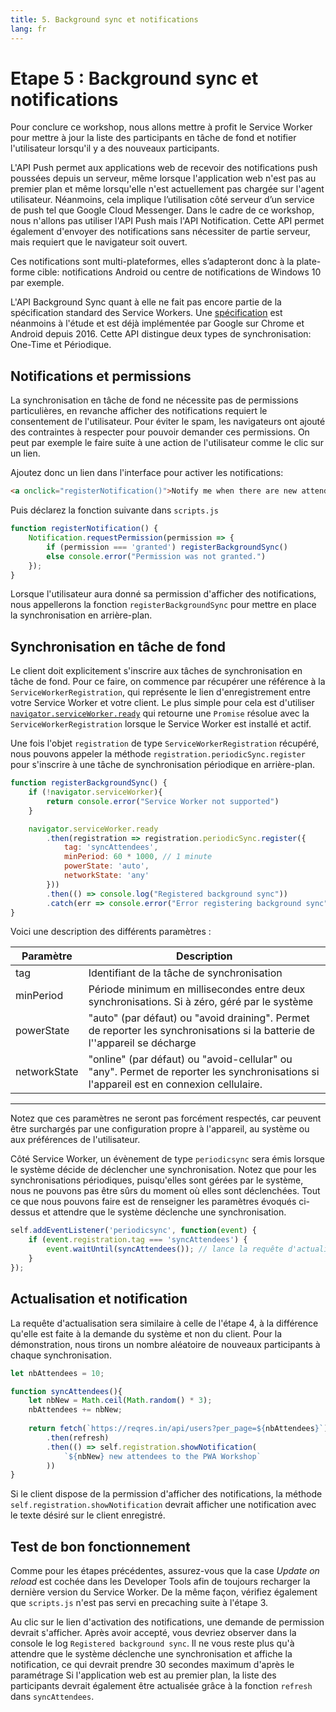 ```yaml
---
title: 5. Background sync et notifications
lang: fr
---
```


# Etape 5 : Background sync et notifications

Pour conclure ce workshop, nous allons mettre à profit le Service Worker pour mettre à jour la liste des participants en tâche de fond et notifier l'utilisateur lorsqu'il y a des nouveaux participants.

L'API Push permet aux applications web de recevoir des notifications push poussées depuis un serveur, même lorsque l'application web n'est pas au premier plan et même lorsqu'elle n'est actuellement pas chargée sur l'agent utilisateur. Néanmoins, cela implique l’utilisation côté serveur d’un service de push tel que Google Cloud Messenger. Dans le cadre de ce workshop, nous n'allons pas utiliser l'API Push mais l'API Notification. Cette API permet également d'envoyer des notifications sans nécessiter de partie serveur, mais requiert que le navigateur soit ouvert.

Ces notifications sont multi-plateformes, elles s’adapteront donc à la plate-forme cible: notifications Android ou centre de notifications de Windows 10 par exemple.

L'API Background Sync quant à elle ne fait pas encore partie de la spécification standard des Service Workers. Une [spécification](https://wicg.github.io/BackgroundSync/spec/) est néanmoins à l'étude et est déjà implémentée par Google sur Chrome et Android depuis 2016. Cette API distingue deux types de synchronisation: One-Time et Périodique.

## Notifications et permissions

La synchronisation en tâche de fond ne nécessite pas de permissions particulières, en revanche afficher des notifications requiert le consentement de l'utilisateur. Pour éviter le spam, les navigateurs ont ajouté des contraintes à respecter pour pouvoir demander ces permissions. On peut par exemple le faire suite à une action de l'utilisateur comme le clic sur un lien.

Ajoutez donc un lien dans l'interface pour activer les notifications:

```html
<a onclick="registerNotification()">Notify me when there are new attendees</a>
```

Puis déclarez la fonction suivante dans `scripts.js`

```js
function registerNotification() {
	Notification.requestPermission(permission => {
		if (permission === 'granted') registerBackgroundSync()
		else console.error("Permission was not granted.")
	});
}
```

Lorsque l'utilisateur aura donné sa permission d'afficher des notifications, nous appellerons la fonction `registerBackgroundSync` pour mettre en place la synchronisation en arrière-plan.

## Synchronisation en tâche de fond

Le client doit explicitement s'inscrire aux tâches de synchronisation en tâche de fond. Pour ce faire, on commence par récupérer une référence à la `ServiceWorkerRegistration`, qui représente le lien d'enregistrement entre votre Service Worker et votre client. Le plus simple pour cela est d'utiliser [`navigator.serviceWorker.ready`](https://developer.mozilla.org/en-US/docs/Web/API/ServiceWorkerContainer/ready) qui retourne une `Promise` résolue avec la `ServiceWorkerRegistration` lorsque le Service Worker est installé et actif.

Une fois l'objet `registration` de type `ServiceWorkerRegistration` récupéré, nous pouvons appeler la méthode `registration.periodicSync.register` pour s'inscrire à une tâche de synchronisation périodique en arrière-plan.

```js
function registerBackgroundSync() {
    if (!navigator.serviceWorker){
        return console.error("Service Worker not supported")
    }

    navigator.serviceWorker.ready
        .then(registration => registration.periodicSync.register({
            tag: 'syncAttendees',
            minPeriod: 60 * 1000, // 1 minute
            powerState: 'auto',
            networkState: 'any'
        }))
        .then(() => console.log("Registered background sync"))
        .catch(err => console.error("Error registering background sync", err))
}
```

Voici une description des différents paramètres :

Paramètre         | Description
------------------|--------------
tag              | Identifiant de la tâche de synchronisation |
minPeriod        | Période minimum en millisecondes entre deux synchronisations. Si à zéro, géré par le système
powerState       | "auto" (par défaut) ou "avoid draining". Permet de reporter les synchronisations si la batterie de l''appareil se décharge
networkState     | "online" (par défaut) ou "avoid-cellular" ou "any". Permet de reporter les synchronisations si l'appareil est en connexion cellulaire.
-----------------------------------------

Notez que ces paramètres ne seront pas forcément respectés, car peuvent être surchargés par une configuration propre à l'appareil, au système ou aux préférences de l'utilisateur.

Côté Service Worker, un évènement de type `periodicsync` sera émis lorsque le système décide de déclencher une synchronisation. Notez que pour les synchronisations périodiques, puisqu'elles sont gérées par le système, nous ne pouvons pas être sûrs du moment où elles sont déclenchées. Tout ce que nous pouvons faire est de renseigner les paramètres évoqués ci-dessus et attendre que le système déclenche une synchronisation.

```js
self.addEventListener('periodicsync', function(event) {
    if (event.registration.tag === 'syncAttendees') {
        event.waitUntil(syncAttendees()); // lance la requête d'actualisation
    }
});
```

## Actualisation et notification

La requête d'actualisation sera similaire à celle de l'étape 4, à la différence qu'elle est faite à la demande du système et non du client. Pour la démonstration, nous tirons un nombre aléatoire de nouveaux participants à chaque synchronisation.

```js
let nbAttendees = 10;

function syncAttendees(){
	let nbNew = Math.ceil(Math.random() * 3);
	nbAttendees += nbNew;
    
	return fetch(`https://reqres.in/api/users?per_page=${nbAttendees}`)
    	.then(refresh)
    	.then(() => self.registration.showNotification(
    		`${nbNew} new attendees to the PWA Workshop`
    	))
}
```

Si le client dispose de la permission d'afficher des notifications, la méthode `self.registration.showNotification` devrait afficher une notification avec le texte désiré sur le client enregistré.

## Test de bon fonctionnement

Comme pour les étapes précédentes, assurez-vous que la case *Update on reload* est cochée dans les Developer Tools afin de toujours recharger la dernière version du Service Worker. De la même façon, vérifiez également que `scripts.js` n'est pas servi en precaching suite à l'étape 3.

Au clic sur le lien d'activation des notifications, une demande de permission devrait s'afficher. Après avoir accepté, vous devriez observer dans la console le log `Registered background sync`. Il ne vous reste plus qu'à attendre que le système déclenche une synchronisation et affiche la notification, ce qui devrait prendre 30 secondes maximum d'après le paramétrage Si l'application web est au premier plan, la liste des participants devrait également être actualisée grâce à la fonction `refresh` dans `syncAttendees`.